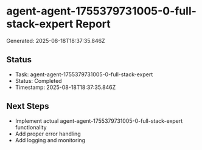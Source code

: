 # agent-agent-1755379731005-0-full-stack-expert Report

Generated: 2025-08-18T18:37:35.846Z

## Status
- Task: agent-agent-1755379731005-0-full-stack-expert
- Status: Completed
- Timestamp: 2025-08-18T18:37:35.846Z

## Next Steps
- Implement actual agent-agent-1755379731005-0-full-stack-expert functionality
- Add proper error handling
- Add logging and monitoring

